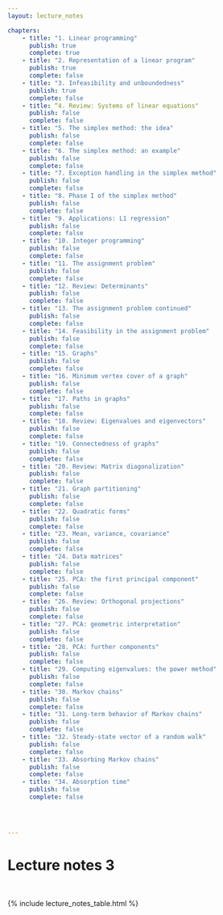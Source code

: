 ```yaml
---
layout: lecture_notes

chapters:
    - title: "1. Linear programming"
      publish: true
      complete: true
    - title: "2. Representation of a linear program"
      publish: true
      complete: false
    - title: "3. Infeasibility and unboundedness"
      publish: true
      complete: false
    - title: “4. Review: Systems of linear equations"
      publish: false
      complete: false
    - title: "5. The simplex method: the idea"
      publish: false
      complete: false
    - title: "6. The simplex method: an example"
      publish: false
      complete: false
    - title: "7. Exception handling in the simplex method"
      publish: false
      complete: false
    - title: "8. Phase I of the simplex method"
      publish: false
      complete: false
    - title: "9. Applications: L1 regression"
      publish: false
      complete: false
    - title: "10. Integer programming"
      publish: false
      complete: false
    - title: "11. The assignment problem"
      publish: false
      complete: false
    - title: "12. Review: Determinants"
      publish: false
      complete: false
    - title: "13. The assignment problem continued"
      publish: false
      complete: false
    - title: "14. Feasibility in the assignment problem"
      publish: false
      complete: false
    - title: "15. Graphs"
      publish: false
      complete: false
    - title: "16. Minimum vertex cover of a graph"
      publish: false
      complete: false
    - title: "17. Paths in graphs"
      publish: false
      complete: false
    - title: "18. Review: Eigenvalues and eigenvectors"
      publish: false
      complete: false
    - title: "19. Connectedness of graphs"
      publish: false
      complete: false
    - title: "20. Review: Matrix diagonalization"
      publish: false
      complete: false
    - title: "21. Graph partitioning"
      publish: false
      complete: false
    - title: "22. Quadratic forms"
      publish: false
      complete: false
    - title: "23. Mean, variance, covariance"
      publish: false
      complete: false
    - title: "24. Data matrices"
      publish: false
      complete: false
    - title: "25. PCA: the first principal component"
      publish: false
      complete: false
    - title: "26. Review: Orthogonal projections"
      publish: false
      complete: false
    - title: "27. PCA: geometric interpretation"
      publish: false
      complete: false
    - title: "28. PCA: further components"
      publish: false
      complete: false
    - title: "29. Computing eigenvalues: the power method"
      publish: false
      complete: false
    - title: "30. Markov chains"
      publish: false
      complete: false
    - title: "31. Long-term behavior of Markov chains"
      publish: false
      complete: false
    - title: "32. Steady-state vector of a random walk"
      publish: false
      complete: false
    - title: "33. Absorbing Markov chains"
      publish: false
      complete: false
    - title: "34. Absorption time"
      publish: false
      complete: false




---
```


# Lecture notes 3

<br/>

{% include lecture_notes_table.html %}
